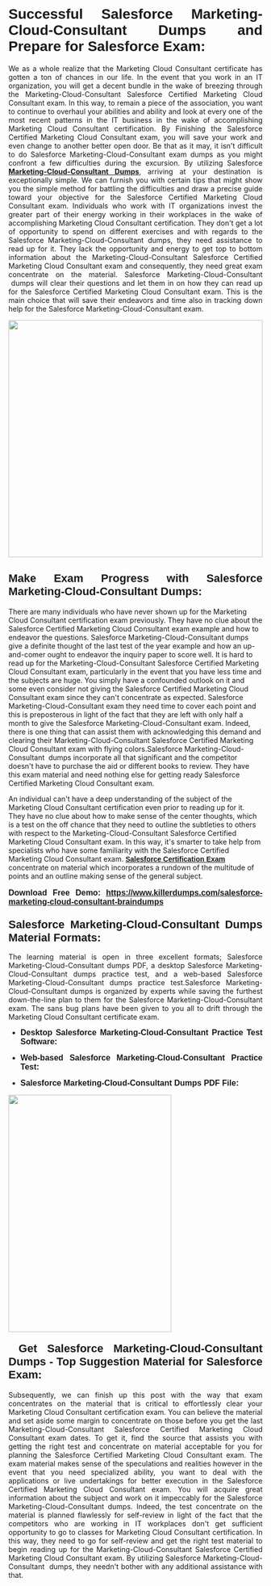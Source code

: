 <h1 dir="ltr" style="text-align: justify;"><strong><span style="font-family:Verdana,Geneva,sans-serif;">Successful Salesforce Marketing-Cloud-Consultant Dumps and Prepare for Salesforce Exam:</span></strong></h1>

<p dir="ltr" style="text-align: justify;">We as a whole realize that the Marketing Cloud Consultant certificate has gotten a ton of chances in our life. In the event that you work in an IT organization, you will get a decent bundle in the wake of breezing through the Marketing-Cloud-Consultant Salesforce Certified Marketing Cloud Consultant exam. In this way, to remain a piece of the association, you want to continue to overhaul your abilities and ability and look at every one of the most recent patterns in the IT business in the wake of accomplishing Marketing Cloud Consultant certification. By Finishing the Salesforce Certified Marketing Cloud Consultant exam, you will save your work and even change to another better open door. Be that as it may, it isn't difficult to do Salesforce Marketing-Cloud-Consultant exam dumps as you might confront a few difficulties during the excursion. By utilizing Salesforce <a href="https://www.killerdumps.com/salesforce-marketing-cloud-consultant-braindumps" target="_self"><strong>Marketing-Cloud-Consultant Dumps</strong></a>, arriving at your destination is exceptionally simple. We can furnish you with certain tips that might show you the simple method for battling the difficulties and draw a precise guide toward your objective for the Salesforce Certified Marketing Cloud Consultant exam. Individuals who work with IT organizations invest the greater part of their energy working in their workplaces in the wake of accomplishing Marketing Cloud Consultant certification. They don't get a lot of opportunity to spend on different exercises and with regards to the Salesforce Marketing-Cloud-Consultant dumps, they need assistance to read up for it. They lack the opportunity and energy to get top to bottom information about the Marketing-Cloud-Consultant Salesforce Certified Marketing Cloud Consultant exam and consequently, they need great exam concentrate on the material. Salesforce Marketing-Cloud-Consultant  dumps will clear their questions and let them in on how they can read up for the Salesforce Certified Marketing Cloud Consultant exam. This is the main choice that will save their endeavors and time also in tracking down help for the Salesforce Marketing-Cloud-Consultant exam.</p>

<p dir="ltr" style="text-align: justify;"><a href="https://www.killerdumps.com/salesforce-marketing-cloud-consultant-braindumps" target="_self"><img alt="" src="https://lh3.googleusercontent.com/pw/AMWts8Awo2L3zgHzQ6YfEmTe4jLqDbxcIWs-TOQz5oRk2dAajsIGMCHHXkUvz1_W12Lx2ypOi5ioDTe0jlF2aDjYrAZ3HwJUDwZY99Re8JaaHoXaCpDum_Ib20Z-0s6sXPwVnAAg0ajISCJB1vP2JoakWNrn=w1094-h617-no?authuser=4" style="width: 100%; height: 470px;" /></a></p>

<h2 dir="ltr" style="text-align: justify;"><span style="font-size:22px;"><span style="font-family:Verdana,Geneva,sans-serif;"><strong>Make Exam Progress with Salesforce Marketing-Cloud-Consultant Dumps:</strong></span></span></h2>

<p>There are many individuals who have never shown up for the Marketing Cloud Consultant certification exam previously. They have no clue about the Salesforce Certified Marketing Cloud Consultant exam example and how to endeavor the questions. Salesforce Marketing-Cloud-Consultant dumps give a definite thought of the last test of the year example and how an up-and-comer ought to endeavor the inquiry paper to score well. It is hard to read up for the Marketing-Cloud-Consultant Salesforce Certified Marketing Cloud Consultant exam, particularly in the event that you have less time and the subjects are huge. You simply have a confounded outlook on it and some even consider not giving the Salesforce Certified Marketing Cloud Consultant exam since they can't concentrate as expected. Salesforce Marketing-Cloud-Consultant exam they need time to cover each point and this is preposterous in light of the fact that they are left with only half a month to give the Salesforce Marketing-Cloud-Consultant exam. Indeed, there is one thing that can assist them with acknowledging this demand and clearing their Marketing-Cloud-Consultant Salesforce Certified Marketing Cloud Consultant exam with flying colors.Salesforce Marketing-Cloud-Consultant  dumps incorporate all that significant and the competitor doesn't have to purchase the aid or different books to review. They have this exam material and need nothing else for getting ready Salesforce Certified Marketing Cloud Consultant exam.</p>

<p>An individual can't have a deep understanding of the subject of the Marketing Cloud Consultant certification even prior to reading up for it. They have no clue about how to make sense of the center thoughts, which is a test on the off chance that they need to outline the subtleties to others with respect to the Marketing-Cloud-Consultant Salesforce Certified Marketing Cloud Consultant exam. In this way, it's smarter to take help from specialists who have some familiarity with the Salesforce Certified Marketing Cloud Consultant exam. <a href="https://www.killerdumps.com/salesforce-marketing-cloud-consultant-dumps" target="_self"><span style="font-family:Verdana,Geneva,sans-serif;"><strong>Salesforce Certification Exam</strong></span></a> concentrate on material which incorporates a rundown of the multitude of points and an outline making sense of the general subject.</p>

<p dir="ltr" style="text-align: justify;"><span style="font-size:16px;"><strong><span style="font-family:Verdana,Geneva,sans-serif;">Download Free Demo:</span> <span style="font-family:Verdana,Geneva,sans-serif;"><a href="https://www.killerdumps.com/salesforce-marketing-cloud-consultant-braindumps" target="_self">https://www.killerdumps.com/salesforce-marketing-cloud-consultant-braindumps</a></span></strong></span></p>

<h3 dir="ltr" style="text-align: justify;"><span style="font-size:22px;"><span style="font-family:Verdana,Geneva,sans-serif;"><strong>Salesforce Marketing-Cloud-Consultant Dumps Material Formats:</strong></span></span></h3>

<p dir="ltr" style="text-align: justify;">The learning material is open in three excellent formats; Salesforce Marketing-Cloud-Consultant dumps PDF, a desktop Salesforce Marketing-Cloud-Consultant dumps practice test, and a web-based Salesforce Marketing-Cloud-Consultant dumps practice test.Salesforce Marketing-Cloud-Consultant dumps is organized by experts while saving the furthest down-the-line plan to them for the Salesforce Marketing-Cloud-Consultant exam. The sans bug plans have been given to you all to drift through the Marketing Cloud Consultant certificate exam.</p>

<ul dir="ltr">
	<li style="text-align: justify;"><span style="font-size:16px;"><span style="font-family:Verdana,Geneva,sans-serif;"><b>Desktop Salesforce Marketing-Cloud-Consultant Practice Test Software: </b></span></span></li>
	<li>
	<p style="text-align: justify;"><span style="font-size:16px;"><span style="font-family:Verdana,Geneva,sans-serif;"><b id="docs-internal-guid-44b45a43-7fff-2325-b530-fbb6de77fdb4">Web-based Salesforce Marketing-Cloud-Consultant Practice Test:</b></span></span></p>
	</li>
	<li role="presentation" style="text-align: justify;"><span style="font-size:16px;"><span style="font-family:Verdana,Geneva,sans-serif;"><b id="docs-internal-guid-44b45a43-7fff-2325-b530-fbb6de77fdb4">Salesforce Marketing-Cloud-Consultant Dumps PDF File:</b> </span></span></li>
</ul>

<p dir="ltr" style="text-align: justify;"><a href="https://www.killerdumps.com/salesforce-marketing-cloud-consultant-braindumps" target="_self"><img alt="" src="https://lh3.googleusercontent.com/pw/AMWts8CR33J04bOu9wNL3aGQNS_cffbm9qG0dYlzNa7jaVRlu36NaqLUkPj87QUCEYgQ087WQBX4YzZab1Ct1ZaPSD1ohUM013qbyl3-qoDtth7Ytn5H6cFE4BPL9s9SN2MoZ9MJ9latZ6qQid198jBoO4eR=w598-h560-no?authuser=4" style="width: 80%; height: 470px;" /></a></p>

<h4 dir="ltr" style="text-align: justify;"><span style="font-size:22px;"><span style="font-family:Verdana,Geneva,sans-serif;"><strong> Get Salesforce Marketing-Cloud-Consultant Dumps - Top Suggestion Material for Salesforce Exam:</strong></span></span></h4>

<p dir="ltr" style="text-align: justify;">Subsequently, we can finish up this post with the way that exam concentrates on the material that is critical to effortlessly clear your Marketing Cloud Consultant certification exam. You can believe the material and set aside some margin to concentrate on those before you get the last Marketing-Cloud-Consultant Salesforce Certified Marketing Cloud Consultant exam dates. To get it, find the source that assists you with getting the right test and concentrate on material acceptable for you for planning the Salesforce Certified Marketing Cloud Consultant exam. The exam material makes sense of the speculations and realities however in the event that you need specialized ability, you want to deal with the applications or live undertakings for better execution in the Salesforce Certified Marketing Cloud Consultant exam. You will acquire great information about the subject and work on it impeccably for the Salesforce Marketing-Cloud-Consultant dumps. Indeed, the test concentrate on the material is planned flawlessly for self-review in light of the fact that the competitors who are working in IT workplaces don't get sufficient opportunity to go to classes for Marketing Cloud Consultant certification. In this way, they need to go for self-review and get the right test material to begin reading up for the Marketing-Cloud-Consultant Salesforce Certified Marketing Cloud Consultant exam. By utilizing Salesforce Marketing-Cloud-Consultant  dumps, they needn't bother with any additional assistance with that.</p>
